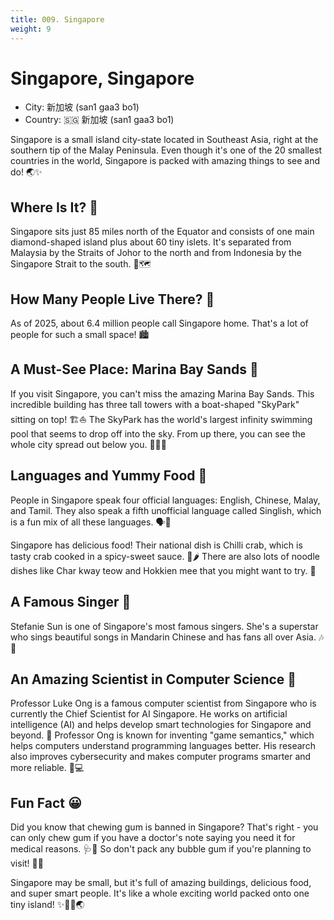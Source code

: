 ```yaml
---
title: 009. Singapore
weight: 9
---
```


# Singapore, Singapore

- City: 新加坡 (san1 gaa3 bo1)
- Country: 🇸🇬 新加坡 (san1 gaa3 bo1)

Singapore is a small island city-state located in Southeast Asia, right at the southern tip of the Malay Peninsula. Even though it's one of the 20 smallest countries in the world, Singapore is packed with amazing things to see and do! 🌏✨

## Where Is It? 📍

Singapore sits just 85 miles north of the Equator and consists of one main diamond-shaped island plus about 60 tiny islets. It's separated from Malaysia by the Straits of Johor to the north and from Indonesia by the Singapore Strait to the south. 🌊🗺️

## How Many People Live There? 👥

As of 2025, about 6.4 million people call Singapore home. That's a lot of people for such a small space! 🏙️

## A Must-See Place: Marina Bay Sands 🏨

If you visit Singapore, you can't miss the amazing Marina Bay Sands. This incredible building has three tall towers with a boat-shaped "SkyPark" sitting on top! 🏗️⛵ The SkyPark has the world's largest infinity swimming pool that seems to drop off into the sky. From up there, you can see the whole city spread out below you. 🌌🏊‍♀️

## Languages and Yummy Food 🍜

People in Singapore speak four official languages: English, Chinese, Malay, and Tamil. They also speak a fifth unofficial language called Singlish, which is a fun mix of all these languages. 🗣️💬

Singapore has delicious food! Their national dish is Chilli crab, which is tasty crab cooked in a spicy-sweet sauce. 🦀🌶️ There are also lots of noodle dishes like Char kway teow and Hokkien mee that you might want to try. 🍝

## A Famous Singer 🎤

Stefanie Sun is one of Singapore's most famous singers. She's a superstar who sings beautiful songs in Mandarin Chinese and has fans all over Asia. 🎶🌟

## An Amazing Scientist in Computer Science 🧠

Professor Luke Ong is a famous computer scientist from Singapore who is currently the Chief Scientist for AI Singapore. He works on artificial intelligence (AI) and helps develop smart technologies for Singapore and beyond. 🤖 Professor Ong is known for inventing "game semantics," which helps computers understand programming languages better. His research also improves cybersecurity and makes computer programs smarter and more reliable. 🔐💻

## Fun Fact 😀

Did you know that chewing gum is banned in Singapore? That's right - you can only chew gum if you have a doctor's note saying you need it for medical reasons. 🩺🚫 So don't pack any bubble gum if you're planning to visit! 🙅‍♂️

Singapore may be small, but it's full of amazing buildings, delicious food, and super smart people. It's like a whole exciting world packed onto one tiny island! ✨🏢🥢🌏
